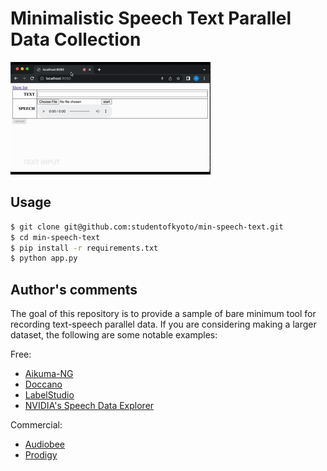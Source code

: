 # Minimalistic Speech Text Parallel Data Collection

![demo](demo.gif)

## Usage

```bash
$ git clone git@github.com:studentofkyoto/min-speech-text.git
$ cd min-speech-text
$ pip install -r requirements.txt
$ python app.py
```

## Author's comments

The goal of this repository is to provide a sample of bare minimum tool for recording text-speech parallel data. If you are considering making a larger dataset, the following are some notable examples:

Free:
- [Aikuma-NG](https://github.com/aikuma/aikuma-ng)
- [Doccano](https://github.com/doccano/doccano)
- [LabelStudio](https://labelstud.io)
- [NVIDIA's Speech Data Explorer](https://docs.nvidia.com/deeplearning/nemo/user-guide/docs/en/stable/tools/speech_data_explorer.html)

Commercial:
- [Audiobee](https://audiobee.ai/speech-data-collection.html)
- [Prodigy](https://prodi.gy)
